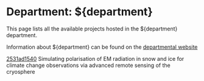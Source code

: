 # Department: **${department}**

This page lists all the available projects hosted in the ${department} department.

Information about ${department} can be found on the [departmental website](https://www.ucl.ac.uk/earth-sciences)

[2531ad1540](../projects/2531ad1540.md) Simulating polarisation of EM radiation in snow and ice for climate change observations via advanced remote sensing of the cryosphere

